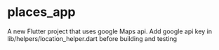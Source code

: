 # places_app

A new Flutter project that uses google Maps api.
Add google api key in lib/helpers/location_helper.dart before building and testing
